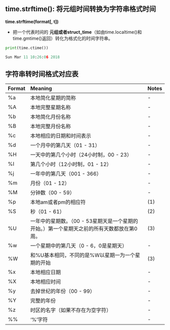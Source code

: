 ## time.strftime(): 将元组时间转换为字符串格式时间


**time.strftime(format[, t])**


*  把一个代表时间的 **元组或者struct_time**（如由time.localtime()和time.gmtime()返回）转化为格式化的时间字符串。


```python
print(time.ctime())

Sun Mar 11 10:26:06 2018
```


## 字符串转时间格式对应表

| Format | Meaning | Notes |
|:--|:--|:--|
|%a	|本地简化星期的简称|-|
|%A	|本地完整星期名称|-|
|%b	|本地简化月份名称|-|
|%B	|本地完整月份名称|-|
|%c	|本地相应的日期和时间表示|-|
|%d	|一个月中的第几天（01 - 31）|-|
|%H	|一天中的第几个小时（24小时制，00 - 23）|-|
|%I	|第几个小时（12小时制，01 - 12）|-|
|%j	|一年中的第几天（001 - 366）|-|
|%m	|月份（01 - 12）|-|
|%M	|分钟数（00 - 59）|-|
|%p	|本地am或者pm的相应符 |	(1)|
|%S	|秒（01 - 61） |	(2)|
|%U	|一年中的星期数。（00 - 53星期天是一个星期的开始。）第一个星期天之前的所有天数都放在第0周。 |	(3)|
|%w	|一个星期中的第几天（0 - 6，0是星期天）|-|
|%W	|和%U基本相同，不同的是%W以星期一为一个星期的开始|	(3)|
|%x	|本地相应日期  |-|
|%X	|本地相应时间 |-|
|%y	|去掉世纪的年份（00 - 99）|-|
|%Y	|完整的年份|-|
|%z	|时区的名字（如果不存在为空字符）|-|
|%%	|‘%’字符| -|
